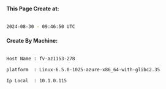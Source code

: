 
   
#### This Page Create at:

```bash

2024-08-30 - 09:46:50 UTC

```

#### Create By Machine:

```bash

Host Name : fv-az1153-278

platform  : Linux-6.5.0-1025-azure-x86_64-with-glibc2.35

Ip Local  : 10.1.0.115

```

